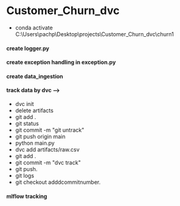 # Customer_Churn_dvc
- conda activate C:\Users\pachp\Desktop\projects\Customer_Churn_dvc\churn1


#### create logger.py
#### create exception handling in exception.py
#### create data_ingestion
#### track data by dvc --> 

- dvc init 
- delete artifacts 
- git add . 
- git status 
- git commit -m "git untrack" 
- git push origin main 
- python main.py 
- dvc add artifacts/raw.csv 
- git add . 
- git commit -m "dvc track" 
- git push. 
- git logs 
- git checkout adddcommitnumber.

#### mlflow tracking